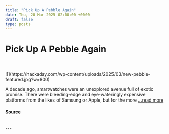```yaml
---
title: "Pick Up A Pebble Again"
date: Thu, 20 Mar 2025 02:00:00 +0000
draft: false
type: posts
---
```

# Pick Up A Pebble Again

<br/>

<br/>
![](https://hackaday.com/wp-content/uploads/2025/03/new-pebble-featured.jpg?w=800)

A decade ago, smartwatches were an unexplored avenue full of exotic promise. There were bleeding-edge and eye-wateringly expensive platforms from the likes of Samsung or Apple, but for the more […read more](https://hackaday.com/2025/03/19/pick-up-a-pebble-again/)

#### [Source](https://hackaday.com/2025/03/19/pick-up-a-pebble-again/)

<br/>
---
